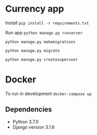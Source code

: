 # Currency app

Install ```pip install -r requirements.txt```

Run app ```python manage.py runserver```

```python manage.py makemigrations```

```python manage.py migrate```

```python manage.py createsuperuser```

# Docker
To run in development ```docker-compose up```

## Dependencies
- Python 3.7.0
- Django version 3.1.6
 